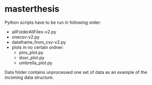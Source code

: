 # masterthesis 
Python scripts have to be run in following order:
* allFolderAllFiles-v2.py
* onecsv-v2.py
* dataframe_from_csv-v2.py
* plots in no certain ordner:
  * pins_plot.py 
  * door_plot.py
  * umbrella_plot.py
	
Data folder contains unprocessed one set of data as an example of the incoming data structure.
